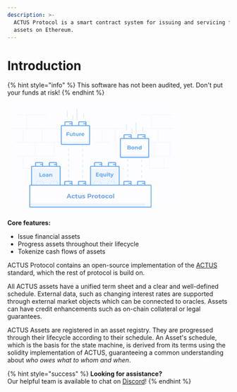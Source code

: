 ```yaml
---
description: >-
  ACTUS Protocol is a smart contract system for issuing and servicing financial
  assets on Ethereum.
---
```


# Introduction



{% hint style="info" %}
This software has not been audited, yet. Don't put your funds at risk!
{% endhint %}

![](.gitbook/assets/image%20%281%29.png)



**Core features:**

* Issue financial assets
* Progress assets throughout their lifecycle
* Tokenize cash flows of assets

ACTUS Protocol contains an open-source implementation of the [ACTUS](https://www.actusfrf.org/) standard, which the rest of protocol is build on.

All ACTUS assets have a unified term sheet and a clear and well-defined schedule. External data, such as changing interest rates are supported through external market objects which can be connected to oracles. Assets can have credit enhancements such as on-chain collateral or legal guarantees.

ACTUS Assets are registered in an asset registry. They are progressed through their lifecycle according to their schedule. An Asset's schedule, which is the basis for the state machine, is derived from its terms using the solidity implementation of ACTUS, guaranteeing a common understanding about _who owes what to whom and when_.

{% hint style="success" %}
**Looking for assistance?**   
Our helpful team is available to chat on [Discord](https://discord.gg/WdAhDYq)!
{% endhint %}

